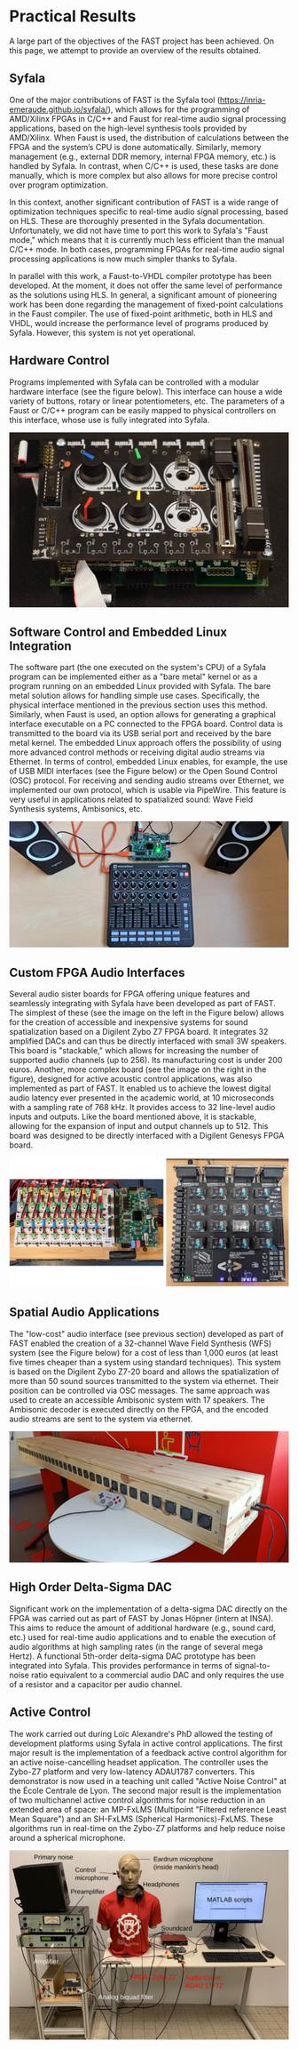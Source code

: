# Practical Results

A large part of the objectives of the FAST project has been achieved. On this page, we attempt to provide an overview of the results obtained.

## Syfala

One of the major contributions of FAST is the Syfala tool (<https://inria-emeraude.github.io/syfala/>), which allows for the programming of AMD/Xilinx FPGAs in C/C++ and Faust for real-time audio signal processing applications, based on the high-level synthesis tools provided by AMD/Xilinx. When Faust is used, the distribution of calculations between the FPGA and the system’s CPU is done automatically. Similarly, memory management (e.g., external DDR memory, internal FPGA memory, etc.) is handled by Syfala. In contrast, when C/C++ is used, these tasks are done manually, which is more complex but also allows for more precise control over program optimization.

In this context, another significant contribution of FAST is a wide range of optimization techniques specific to real-time audio signal processing, based on HLS. These are thoroughly presented in the Syfala documentation. Unfortunately, we did not have time to port this work to Syfala's "Faust mode," which means that it is currently much less efficient than the manual C/C++ mode. In both cases, programming FPGAs for real-time audio signal processing applications is now much simpler thanks to Syfala.

In parallel with this work, a Faust-to-VHDL compiler prototype has been developed. At the moment, it does not offer the same level of performance as the solutions using HLS. In general, a significant amount of pioneering work has been done regarding the management of fixed-point calculations in the Faust compiler. The use of fixed-point arithmetic, both in HLS and VHDL, would increase the performance level of programs produced by Syfala. However, this system is not yet operational.

## Hardware Control

Programs implemented with Syfala can be controlled with a modular hardware interface (see the figure below). This interface can house a wide variety of buttons, rotary or linear potentiometers, etc. The parameters of a Faust or C/C++ program can be easily mapped to physical controllers on this interface, whose use is fully integrated into Syfala.

![The Popophone](img/0.jpg)

## Software Control and Embedded Linux Integration

The software part (the one executed on the system's CPU) of a Syfala program can be implemented either as a "bare metal" kernel or as a program running on an embedded Linux provided with Syfala. The bare metal solution allows for handling simple use cases. Specifically, the physical interface mentioned in the previous section uses this method. Similarly, when Faust is used, an option allows for generating a graphical interface executable on a PC connected to the FPGA board. Control data is transmitted to the board via its USB serial port and received by the bare metal kernel.
The embedded Linux approach offers the possibility of using more advanced control methods or receiving digital audio streams via Ethernet. In terms of control, embedded Linux enables, for example, the use of USB MIDI interfaces (see the Figure below) or the Open Sound Control (OSC) protocol. For receiving and sending audio streams over Ethernet, we implemented our own protocol, which is usable via PipeWire. This feature is very useful in applications related to spatialized sound: Wave Field Synthesis systems, Ambisonics, etc.

![Syfala Midi Controller](img/1.jpg)

## Custom FPGA Audio Interfaces

Several audio sister boards for FPGA offering unique features and seamlessly integrating with Syfala have been developed as part of FAST. The simplest of these (see the image on the left in the Figure below) allows for the creation of accessible and inexpensive systems for sound spatialization based on a Digilent Zybo Z7 FPGA board. It integrates 32 amplified DACs and can thus be directly interfaced with small 3W speakers. This board is "stackable," which allows for increasing the number of supported audio channels (up to 256). Its manufacturing cost is under 200 euros. Another, more complex board (see the image on the right in the figure), designed for active acoustic control applications, was also implemented as part of FAST. It enabled us to achieve the lowest digital audio latency ever presented in the academic world, at 10 microseconds with a sampling rate of 768 kHz. It provides access to 32 line-level audio inputs and outputs. Like the board mentioned above, it is stackable, allowing for the expansion of input and output channels up to 512. This board was designed to be directly interfaced with a Digilent Genesys FPGA board.

![FPGA Audio Interfaces](img/2.jpg)

## Spatial Audio Applications

The "low-cost" audio interface (see previous section) developed as part of FAST enabled the creation of a 32-channel Wave Field Synthesis (WFS) system (see the Figure below) for a cost of less than 1,000 euros (at least five times cheaper than a system using standard techniques). This system is based on the Digilent Zybo Z7-20 board and allows the spatialization of more than 50 sound sources transmitted to the system via ethernet. Their position can be controlled via OSC messages. The same approach was used to create an accessible Ambisonic system with 17 speakers. The Ambisonic decoder is executed directly on the FPGA, and the encoded audio streams are sent to the system via ethernet.

![FPGA-Based WFS System](img/3.jpg)

## High Order Delta-Sigma DAC

Significant work on the implementation of a delta-sigma DAC directly on the FPGA was carried out as part of FAST by Jonas Höpner (intern at INSA). This aims to reduce the amount of additional hardware (e.g., sound card, etc.) used for real-time audio applications and to enable the execution of audio algorithms at high sampling rates (in the range of several mega Hertz). A functional 5th-order delta-sigma DAC prototype has been integrated into Syfala. This provides performance in terms of signal-to-noise ratio equivalent to a commercial audio DAC and only requires the use of a resistor and a capacitor per audio channel.

## Active Control

The work carried out during Loïc Alexandre's PhD allowed the testing of development platforms using Syfala in active control applications. The first major result is the implementation of a feedback active control algorithm for an active noise-cancelling headset application. The controller uses the Zybo-Z7 platform and very low-latency ADAU1787 converters. This demonstrator is now used in a teaching unit called "Active Noise Control" at the École Centrale de Lyon. The second major result is the implementation of two multichannel active control algorithms for noise reduction in an extended area of space: an MP-FxLMS (Multipoint "Filtered reference Least Mean Square") and an SH-FxLMS (Spherical Harmonics)-FxLMS. These algorithms run in real-time on the Zybo-Z7 platforms and help reduce noise around a spherical microphone.

![FPGA-Based WFS System](img/4.jpg)
